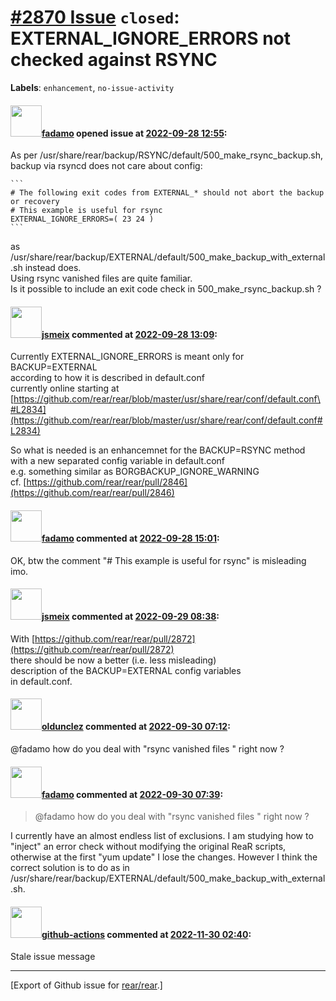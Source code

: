 [\#2870 Issue](https://github.com/rear/rear/issues/2870) `closed`: EXTERNAL\_IGNORE\_ERRORS not checked against RSYNC
=====================================================================================================================

**Labels**: `enhancement`, `no-issue-activity`

#### <img src="https://avatars.githubusercontent.com/u/43404795?v=4" width="50">[fadamo](https://github.com/fadamo) opened issue at [2022-09-28 12:55](https://github.com/rear/rear/issues/2870):

As per /usr/share/rear/backup/RSYNC/default/500\_make\_rsync\_backup.sh,
backup via rsyncd does not care about config:

    ```
    # The following exit codes from EXTERNAL_* should not abort the backup or recovery
    # This example is useful for rsync
    EXTERNAL_IGNORE_ERRORS=( 23 24 )
    ```

as
/usr/share/rear/backup/EXTERNAL/default/500\_make\_backup\_with\_external.sh
instead does.  
Using rsync vanished files are quite familiar.  
Is it possible to include an exit code check in
500\_make\_rsync\_backup.sh ?

#### <img src="https://avatars.githubusercontent.com/u/1788608?u=925fc54e2ce01551392622446ece427f51e2f0ce&v=4" width="50">[jsmeix](https://github.com/jsmeix) commented at [2022-09-28 13:09](https://github.com/rear/rear/issues/2870#issuecomment-1260889860):

Currently EXTERNAL\_IGNORE\_ERRORS is meant only for BACKUP=EXTERNAL  
according to how it is described in default.conf  
currently online starting at  
[https://github.com/rear/rear/blob/master/usr/share/rear/conf/default.conf\#L2834](https://github.com/rear/rear/blob/master/usr/share/rear/conf/default.conf#L2834)

So what is needed is an enhancemnet for the BACKUP=RSYNC method  
with a new separated config variable in default.conf  
e.g. something similar as BORGBACKUP\_IGNORE\_WARNING  
cf.
[https://github.com/rear/rear/pull/2846](https://github.com/rear/rear/pull/2846)

#### <img src="https://avatars.githubusercontent.com/u/43404795?v=4" width="50">[fadamo](https://github.com/fadamo) commented at [2022-09-28 15:01](https://github.com/rear/rear/issues/2870#issuecomment-1261045942):

OK, btw the comment "\# This example is useful for rsync" is misleading
imo.

#### <img src="https://avatars.githubusercontent.com/u/1788608?u=925fc54e2ce01551392622446ece427f51e2f0ce&v=4" width="50">[jsmeix](https://github.com/jsmeix) commented at [2022-09-29 08:38](https://github.com/rear/rear/issues/2870#issuecomment-1261955043):

With
[https://github.com/rear/rear/pull/2872](https://github.com/rear/rear/pull/2872)  
there should be now a better (i.e. less misleading)  
description of the BACKUP=EXTERNAL config variables  
in default.conf.

#### <img src="https://avatars.githubusercontent.com/u/6986430?v=4" width="50">[oldunclez](https://github.com/oldunclez) commented at [2022-09-30 07:12](https://github.com/rear/rear/issues/2870#issuecomment-1263194694):

@fadamo how do you deal with "rsync vanished files " right now ?

#### <img src="https://avatars.githubusercontent.com/u/43404795?v=4" width="50">[fadamo](https://github.com/fadamo) commented at [2022-09-30 07:39](https://github.com/rear/rear/issues/2870#issuecomment-1263220134):

> @fadamo how do you deal with "rsync vanished files " right now ?

I currently have an almost endless list of exclusions. I am studying how
to "inject" an error check without modifying the original ReaR scripts,
otherwise at the first "yum update" I lose the changes. However I think
the correct solution is to do as in
/usr/share/rear/backup/EXTERNAL/default/500\_make\_backup\_with\_external.sh.

#### <img src="https://avatars.githubusercontent.com/in/15368?v=4" width="50">[github-actions](https://github.com/apps/github-actions) commented at [2022-11-30 02:40](https://github.com/rear/rear/issues/2870#issuecomment-1331573047):

Stale issue message

------------------------------------------------------------------------

\[Export of Github issue for
[rear/rear](https://github.com/rear/rear).\]
